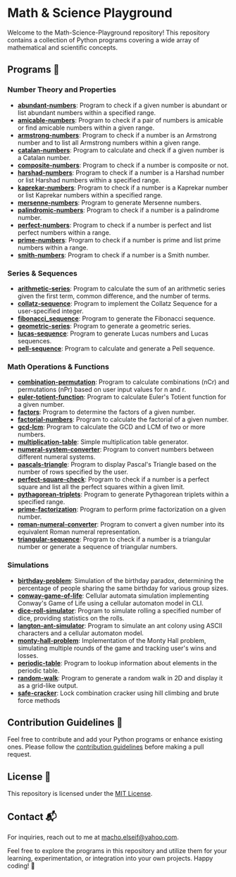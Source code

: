 # Math & Science Playground

Welcome to the Math-Science-Playground repository! This repository contains a collection of Python programs covering a wide array of mathematical and scientific concepts.

## Programs 🚀

### Number Theory and Properties
- [**abundant-numbers**](abundant-numbers/): Program to check if a given number is abundant or list abundant numbers within a specified range.
- [**amicable-numbers**](amicable-numbers/): Program to check if a pair of numbers is amicable or find amicable numbers within a given range.
- [**armstrong-numbers**](armstrong-numbers/): Program to check if a number is an Armstrong number and to list all Armstrong numbers within a given range.
- [**catalan-numbers**](catalan-numbers/): Program to calculate and check if a given number is a Catalan number.
- [**composite-numbers**](composite-numbers/): Program to check if a number is composite or not.
- [**harshad-numbers**](harshad-numbers/): Program to check if a number is a Harshad number or list Harshad numbers within a specified range.
- [**kaprekar-numbers**](kaprekar-numbers/): Program to check if a number is a Kaprekar number or list Kaprekar numbers within a specified range.
- [**mersenne-numbers**](mersenne-numbers/): Program to generate Mersenne numbers.
- [**palindromic-numbers**](palindromic-numbers/): Program to check if a number is a palindrome number.
- [**perfect-numbers**](perfect-numbers/): Program to check if a number is perfect and list perfect numbers within a range.
- [**prime-numbers**](prime-numbers/): Program to check if a number is prime and list prime numbers within a range.
- [**smith-numbers**](smith-numbers/): Program to check if a number is a Smith number.


### Series & Sequences
- [**arithmetic-series**](arithmetic-series/): Program to calculate the sum of an arithmetic series given the first term, common difference, and the number of terms.
- [**collatz-sequence**](collatz-sequence/): Program to implement the Collatz Sequence for a user-specified integer.
- [**fibonacci_sequence**](fibonacci_sequence/): Program to generate the Fibonacci sequence.
- [**geometric-series**](geometric-series/): Program to generate a geometric series.
- [**lucas-sequence**](lucas-sequence/): Program to generate Lucas numbers and Lucas sequences.
- [**pell-sequence**](pell-sequence/): Program to calculate and generate a Pell sequence.


### Math Operations & Functions
- [**combination-permutation**](combination-permutation/): Program to calculate combinations (nCr) and permutations (nPr) based on user input values for n and r.
- [**euler-totient-function**](euler-totient-function/): Program to calculate Euler's Totient function for a given number.
- [**factors**](factors/): Program to determine the factors of a given number.
- [**factorial-numbers**](factorial-numbers/): Program to calculate the factorial of a given number.
- [**gcd-lcm**](gcd-lcm/): Program to calculate the GCD and LCM of two or more numbers.
- [**multiplication-table**](multiplication-table/): Simple multiplication table generator.
- [**numeral-system-converter**](numeral-system-converter/): Program to convert numbers between different numeral systems.
- [**pascals-triangle**](pascals-triangle/): Program to display Pascal's Triangle based on the number of rows specified by the user.
- [**perfect-square-check**](perfect-square-check/): Program to check if a number is a perfect square and list all the perfect squares within a given limit.
- [**pythagorean-triplets**](pythagorean-triplets/): Program to generate Pythagorean triplets within a specified range.
- [**prime-factorization**](prime-factorization/): Program to perform prime factorization on a given number.
- [**roman-numeral-converter**](roman-numeral-converter/): Program to convert a given number into its equivalent Roman numeral representation.
- [**triangular-sequence**](triangular-sequence/): Program to check if a number is a triangular number or generate a sequence of triangular numbers.


### Simulations
- [**birthday-problem**](birthday-problem/): Simulation of the birthday paradox, determining the percentage of people sharing the same birthday for various group sizes.
- [**conway-game-of-life**](conway-game-of-life/): Cellular automata simulation implementing Conway's Game of Life using a cellular automaton model in CLI.
- [**dice-roll-simulator**](dice-roll-simulator/): Program to simulate rolling a specified number of dice, providing statistics on the rolls.
- [**langton-ant-simulator**](langton-ant-simulator/): Program to simulate an ant colony using ASCII characters and a cellular automaton model.
- [**monty-hall-problem**](monty-hall-problem/): Implementation of the Monty Hall problem, simulating multiple rounds of the game and tracking user's wins and losses.
- [**periodic-table**](periodic-table/): Program to lookup information about elements in the periodic table.
- [**random-walk**](random-walk/): Program to generate a random walk in 2D and display it as a grid-like output.
- [**safe-cracker**](safe-cracker/): Lock combination cracker using hill climbing and brute force methods


## Contribution Guidelines 🌟
Feel free to contribute and add your Python programs or enhance existing ones. Please follow the [contribution guidelines](CONTRIBUTING.md) before making a pull request.


## License 📝

This repository is licensed under the [MIT License](LICENSE).


## Contact 📬

For inquiries, reach out to me at macho.elseif@yahoo.com.


Feel free to explore the programs in this repository and utilize them for your learning, experimentation, or integration into your own projects. Happy coding! 🧪